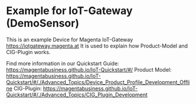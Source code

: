 # Example for IoT-Gateway (DemoSensor)

This is an example Device for Magenta IoT-Gateway <https://iotgateway.magenta.at>
It is used to explain how Product-Model and CIG-Plugin works.

Find more information in our Quickstart Guide: <https://magentabusiness.github.io/IoT-Quickstart/#/>
Product Model: <https://magentabusiness.github.io/IoT-Quickstart/#/./Advanced_Topics/Device_Product_Profile_Development_Offline>
CIG-Plugin: <https://magentabusiness.github.io/IoT-Quickstart/#/./Advanced_Topics/CIG_Plugin_Development>
